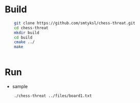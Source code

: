 # Build
```bash
    git clone https://github.com/smtyksl/chess-threat.git
    cd chess-threat
    mkdir build
    cd build
    cmake ../
    make
    
```
# Run
* sample
```bash
    ./chess-threat ../files/board1.txt
```
